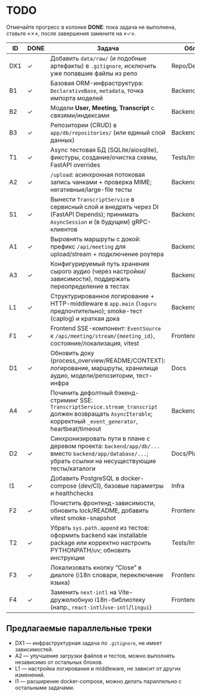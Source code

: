 # TODO

Отмечайте прогресс в колонке **DONE**: пока задача не выполнена, ставьте «✗», после завершения замените на «✓».

| ID | DONE | Задача | Область | Приоритет | Зависимости |
| --- | --- | --- | --- | --- | --- |
| DX1 | ✓ | Добавить `data/raw/` (и подобные артефакты) в `.gitignore`, исключить уже попавшие файлы из репо | Repo/DevEx | P0 | — |
| B1 | ✓ | Базовая ORM-инфраструктура: `DeclarativeBase`, `metadata`, точка импорта моделей | Backend/DB | P0 | — |
| B2 | ✓ | Модели **User, Meeting, Transcript** с связями/индексами | Backend/DB | P0 | B1 |
| B3 | ✓ | Репозитории (CRUD) в `app/db/repositories/` (или единый слой данных) | Backend/DB | P0 | B1–B2 |
| T1 | ✓ | Async тестовая БД (SQLite/aiosqlite), фикстуры, создание/очистка схемы, FastAPI overrides | Tests/Infra | P0 | B1 |
| A2 | ✓ | `/upload`: асинхронная потоковая запись чанками + проверка MIME; негативные/large-file тесты | Backend/API | P0 | — |
| S1 | ✓ | Вынести `TranscriptService` в сервисный слой и внедрять через DI (FastAPI Depends); принимать `AsyncSession` и (в будущем) gRPC-клиентов | Backend/Services | P0 | B1–B3, T1 |
| A1 | ✓ | Выровнять маршруты с докой: префикс `/api/meeting` для upload/stream + подключение роутера | Backend/API | P1 | — |
| A3 | ✓ | Конфигурируемый путь хранения сырого аудио (через настройки/зависимости), поддержать переопределение в тестах | Backend/Config | P1 | A2 |
| L1 | ✓ | Структурированное логирование + HTTP-middleware в `app.main` (`loguru` предпочтительно); smoke-тест (caplog) и краткая дока | Backend/Core | P1 | — |
| F1 | ✓ | Frontend SSE-компонент: `EventSource` к `/api/meeting/stream/{meeting_id}`, состояние/локализация, vitest | Frontend/SSE | P1 | A1 |
| D1 | ✓ | Обновить доку (process_overview/README/CONTEXT): логирование, маршруты, хранилище аудио, модели/репозитории, тест-инфра | Docs | P1 | B1–B3, A1–A3, L1, T1 |
| A4 | ✓ | Починить дефолтный бэкенд-стриминг SSE: `TranscriptService.stream_transcript` должен возвращать `AsyncIterable`; корректный `_event_generator`, heartbeat/timeout | Backend/API/SSE | P1 | S1 |
| D2 | ✓ | Синхронизировать пути в плане с деревом проекта: `backend/app/db/...` вместо `backend/app/database/...`; убрать ссылки на несуществующие тесты/каталоги | Docs/Plan | P1 | — |
| I1 | ✓ | Добавить PostgreSQL в docker-compose (dev/CI), базовые параметры и healthchecks | Infra | P1 | — |
| F2 | ✓ | Почистить фронтенд-зависимости, обновить lock/README, добавить vitest smoke-snapshot | Frontend/Build | P2 | — |
| T2 | ✓ | Убрать `sys.path.append` из тестов: оформить backend как installable package или корректно настроить PYTHONPATH/uv; обновить инструкции | Tests/Infra | P2 | — |
| F3 | ✓ | Локализовать кнопку “Close” в диалоге (i18n словари, переключение языка) | Frontend/i18n | P2 | — |
| F4 | ✓ | Заменить `next-intl` на Vite-дружелюбную i18n-библиотеку (напр., `react-intl`/`use-intl`/`lingui`) | Frontend/i18n | P2 | F2 |

## Предлагаемые параллельные треки

- DX1 — инфраструктурная задача по `.gitignore`, не имеет зависимостей.
- A2 — улучшение загрузки файлов и тестов, можно выполнять независимо от остальных блоков.
- L1 — настройка логирования и middleware, не зависит от других изменений.
- I1 — расширение docker-compose, можно делать параллельно с остальными задачами.
